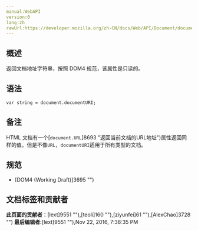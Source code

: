 ```yaml
---
manual:WebAPI
version:0
lang:zh
rawUrl:https://developer.mozilla.org/zh-CN/docs/Web/API/Document/documentURI
---
```






## 概述<a name="Summary"></a>


返回文档地址字符串，按照 DOM4 规范，该属性是只读的。


## 语法<a name="Syntax"></a>

```
var string = document.documentURI;

```

## 备注<a name="Notes"></a>


HTML 文档有一个[`document.URL`]8693 "返回当前文档的URL地址")属性返回同样的值。但是不像`URL`，`documentURI`适用于所有类型的文档。


## 规范<a name="Specification"></a>

* [DOM4 (Working Draft)]3695 "")



## 文档标签和贡献者
**此页面的贡献者：**[lext]9551 ""),[teoli]160 ""),[ziyunfei]61 ""),[AlexChao]3728 "")
**最后编辑者:**[lext]9551 ""),<time>Nov 22, 2016, 7:38:35 PM</time>


